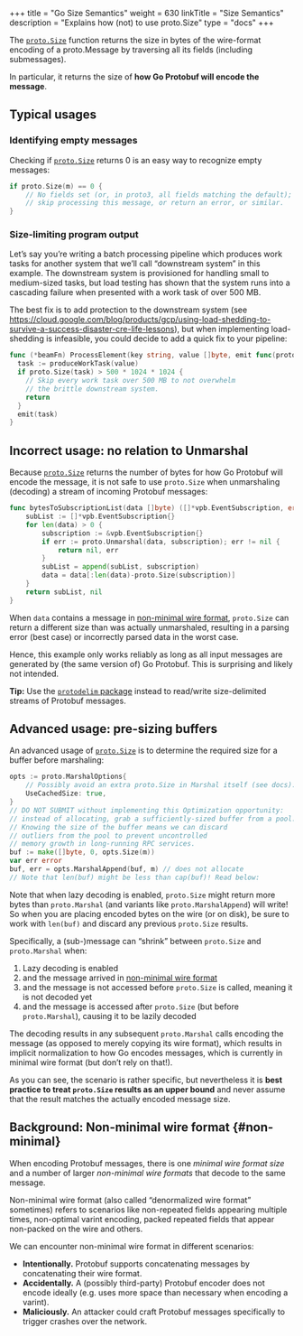 +++
title = "Go Size Semantics"
weight = 630
linkTitle = "Size Semantics"
description = "Explains how (not) to use proto.Size"
type = "docs"
+++

The [`proto.Size`](https://pkg.go.dev/google.golang.org/protobuf/proto#Size)
function returns the size in bytes of the wire-format encoding of a
proto.Message by traversing all its fields (including submessages).

In particular, it returns the size of **how Go Protobuf will encode the
message**.

## Typical usages

### Identifying empty messages

Checking if
[`proto.Size`](https://pkg.go.dev/google.golang.org/protobuf/proto#Size) returns
0 is an easy way to recognize empty messages:

```go
if proto.Size(m) == 0 {
    // No fields set (or, in proto3, all fields matching the default);
    // skip processing this message, or return an error, or similar.
}
```

### Size-limiting program output

Let’s say you’re writing a batch processing pipeline which produces work tasks
for another system that we’ll call “downstream system” in this example. The
downstream system is provisioned for handling small to medium-sized tasks, but
load testing has shown that the system runs into a cascading failure when
presented with a work task of over 500 MB.

The best fix is to add protection to the downstream system (see
https://cloud.google.com/blog/products/gcp/using-load-shedding-to-survive-a-success-disaster-cre-life-lessons),
but when implementing load-shedding is infeasible, you could decide to add a
quick fix to your pipeline:

```go {highlight="context:1,proto.Size,1"}
func (*beamFn) ProcessElement(key string, value []byte, emit func(proto.Message)) {
  task := produceWorkTask(value)
  if proto.Size(task) > 500 * 1024 * 1024 {
    // Skip every work task over 500 MB to not overwhelm
    // the brittle downstream system.
    return
  }
  emit(task)
}
```

## Incorrect usage: no relation to Unmarshal

Because [`proto.Size`](https://pkg.go.dev/google.golang.org/protobuf/proto#Size)
returns the number of bytes for how Go Protobuf will encode the message, it is
not safe to use `proto.Size` when unmarshaling (decoding) a stream of incoming
Protobuf messages:

```go {highlight="context:1,proto.Size,1"}
func bytesToSubscriptionList(data []byte) ([]*vpb.EventSubscription, error) {
    subList := []*vpb.EventSubscription{}
    for len(data) > 0 {
        subscription := &vpb.EventSubscription{}
        if err := proto.Unmarshal(data, subscription); err != nil {
            return nil, err
        }
        subList = append(subList, subscription)
        data = data[:len(data)-proto.Size(subscription)]
    }
    return subList, nil
}
```

When `data` contains a message in [non-minimal wire format](#non-minimal),
`proto.Size` can return a different size than was actually unmarshaled,
resulting in a parsing error (best case) or incorrectly parsed data in the worst
case.

Hence, this example only works reliably as long as all input messages are
generated by (the same version of) Go Protobuf. This is surprising and likely
not intended.

**Tip:** Use the
[`protodelim` package](https://pkg.go.dev/google.golang.org/protobuf/encoding/protodelim)
instead to read/write size-delimited streams of Protobuf messages.

## Advanced usage: pre-sizing buffers

An advanced usage of
[`proto.Size`](https://pkg.go.dev/google.golang.org/protobuf/proto#Size) is to
determine the required size for a buffer before marshaling:

```go
opts := proto.MarshalOptions{
    // Possibly avoid an extra proto.Size in Marshal itself (see docs):
    UseCachedSize: true,
}
// DO NOT SUBMIT without implementing this Optimization opportunity:
// instead of allocating, grab a sufficiently-sized buffer from a pool.
// Knowing the size of the buffer means we can discard
// outliers from the pool to prevent uncontrolled
// memory growth in long-running RPC services.
buf := make([]byte, 0, opts.Size(m))
var err error
buf, err = opts.MarshalAppend(buf, m) // does not allocate
// Note that len(buf) might be less than cap(buf)! Read below:
```

Note that when lazy decoding is enabled, `proto.Size` might return more bytes
than `proto.Marshal` (and variants like `proto.MarshalAppend`) will write! So
when you are placing encoded bytes on the wire (or on disk), be sure to work
with `len(buf)` and discard any previous `proto.Size` results.

Specifically, a (sub-)message can “shrink” between `proto.Size` and
`proto.Marshal` when:

1.  Lazy decoding is enabled
2.  and the message arrived in [non-minimal wire format](#non-minimal)
3.  and the message is not accessed before `proto.Size` is called, meaning it is
    not decoded yet
4.  and the message is accessed after `proto.Size` (but before `proto.Marshal`),
    causing it to be lazily decoded

The decoding results in any subsequent `proto.Marshal` calls encoding the
message (as opposed to merely copying its wire format), which results in
implicit normalization to how Go encodes messages, which is currently in minimal
wire format (but don’t rely on that!).

As you can see, the scenario is rather specific, but nevertheless it is **best
practice to treat `proto.Size` results as an upper bound** and never assume that
the result matches the actually encoded message size.

## Background: Non-minimal wire format {#non-minimal}

When encoding Protobuf messages, there is one *minimal wire format size* and a
number of larger *non-minimal wire formats* that decode to the same message.

Non-minimal wire format (also called “denormalized wire format” sometimes)
refers to scenarios like non-repeated fields appearing multiple times,
non-optimal varint encoding, packed repeated fields that appear non-packed on
the wire and others.

We can encounter non-minimal wire format in different scenarios:

*   **Intentionally.** Protobuf supports concatenating messages by concatenating
    their wire format.
*   **Accidentally.** A (possibly third-party) Protobuf encoder does not encode
    ideally (e.g. uses more space than necessary when encoding a varint).
*   **Maliciously.** An attacker could craft Protobuf messages specifically to
    trigger crashes over the network.
